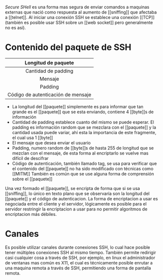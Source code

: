 _Secure SHell_ es una forma mas segura de enviar comandos a maquinas externas que nació como respuesta al aumento de [[sniffing]] que afectaba a [[telnet]]. Al iniciar una conexión SSH se establece una conexión [[TCP]] (también es posible usar SSH sobre un [[web socket]] pero generalmente no es así).
# Contenido del paquete de SSH

|        Longitud de paquete         |
| :--------------------------------: |
|        Cantidad de padding         |
|              Mensaje               |
|              Padding               |
| Código de autenticación de mensaje |

- La longitud del [[paquete]] simplemente es para informar que tan grande es el [[paquete]] que se esta enviando, contiene 4 [[byte]]s de información
- Cantidad de padding establece cuanto del mismo se puede esperar. El padding es información random que se mezclara con el [[paquete]] y la cantidad usada puede variar, ahí esta la importancia de este fragmente, el cual usa 1 [[byte]]
- El mensaje que desea enviar el usuario
- Padding, numero random de [[byte]]s de hasta 255 de longitud que se mezclan con el mensaje, de esta forma al encriptarlo se vuelve mas difícil de descifrar
- Código de autenticación, también llamado tag, se usa para verificar que el contenido del [[paquete]] no ha sido modificado con técnicas como [[MITM]]
También es común que se use alguna forma de comprensión sobre el [[paquete]]

Una vez formado el [[paquete]], se encripta de forma que si se usa [[sniffing]], lo único en texto plano que se observaría son la longitud del [[paquete]] y el código de autenticacion. La forma de encriptacion a usar es negociada entre el cliente y el servidor, lógicamente es posible para el servidor restringir la encriptacion a usar para no permitir algoritmos de encriptacion más débiles.
# Canales
Es posible utilizar canales durante conexiones SSH, lo cual hace posible tener múltiples conexiones SSH al mismo tiempo. También permite redirigir casi cualquier cosa a través de SSH, por ejemplo, en linux el administrador de ventanas mas común es X11, el cual es técnicamente posible enrutar a una maquina remota a través de SSH, permitiendo una forma de pantalla remota.